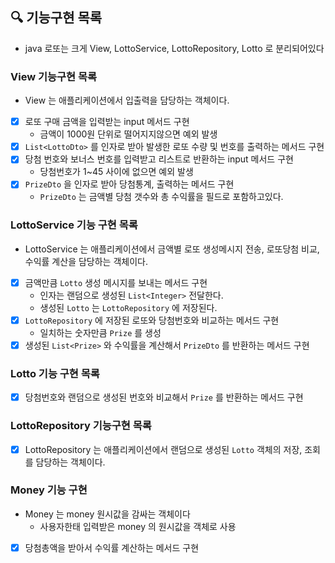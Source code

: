 ## 🔍 기능구현 목록
- java 로또는 크게 View, LottoService, LottoRepository, Lotto 로 분리되어있다

### View 기능구현 목록
- View 는 애플리케이션에서 입출력을 담당하는 객체이다.
- [x] 로또 구매 금액을 입력받는 input 메서드 구현
  - 금액이 1000원 단위로 떨어지지않으면 예외 발생
- [x] `List<LottoDto>` 를 인자로 받아 발생한 로또 수량 및 번호를 출력하는 메서드 구현
- [x] 당첨 번호와 보너스 번호를 입력받고 리스트로 반환하는 input 메서드 구현
  - 당첨번호가 1~45 사이에 없으면 예외 발생
- [x] `PrizeDto` 을 인자로 받아 당첨통계, 출력하는 메서드 구현
  - `PrizeDto` 는 금액별 당첨 갯수와 총 수익률을 필드로 포함하고있다.

### LottoService 기능 구현 목록
- LottoService 는 애플리케이션에서 금액별 로또 생성메시지 전송, 로또당첨 비교, 수익률 계산을 담당하는 객체이다.
- [x] 금액만큼 `Lotto` 생성 메시지를 보내는 메서드 구현
  - 인자는 랜덤으로 생성된 `List<Integer>` 전달한다.
  - 생성된 `Lotto` 는 `LottoRepository` 에 저장된다.
- [x] `LottoRepository` 에 저장된 로또와 당첨번호와 비교하는 메서드 구현
  - 일치하는 숫자만큼 `Prize` 를 생성
- [x] 생성된 `List<Prize>` 와 수익률을 계산해서 `PrizeDto` 를 반환하는 메서드 구현

### Lotto 기능 구현 목록
- [x] 당첨번호와 랜덤으로 생성된 번호와 비교해서 `Prize` 를 반환하는 메서드 구현 

### LottoRepository 기능구현 목록
- [x] LottoRepository 는 애플리케이션에서 랜덤으로 생성된  `Lotto` 객체의 저장, 조회를 담당하는 객체이다.

### Money 기능 구현
-  Money 는 money 원시값을 감싸는 객체이다
   - 사용자한태 입력받은 money 의 원시값을 객체로 사용
- [x] 당첨총액을 받아서 수익률 계산하는 메서드 구현



